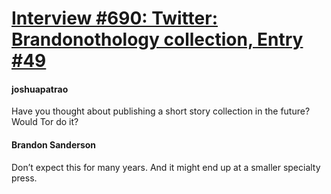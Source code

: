 # [Interview #690: Twitter: Brandonothology collection, Entry #49](https://www.theoryland.com/intvmain.php?i=690#49)

#### joshuapatrao

Have you thought about publishing a short story collection in the future? Would Tor do it?

#### Brandon Sanderson

Don’t expect this for many years. And it might end up at a smaller specialty press.

